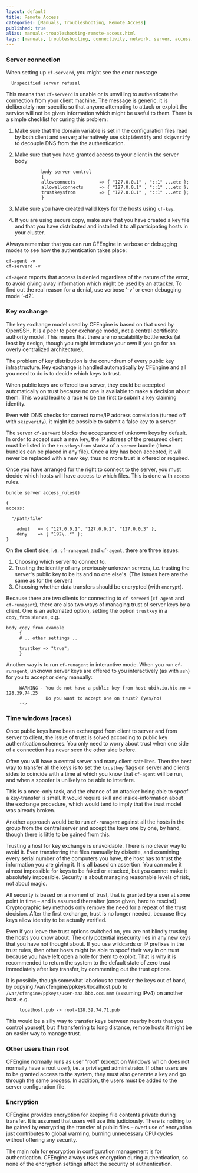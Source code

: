```yaml
---
layout: default
title: Remote Access
categories: [Manuals, Troubleshooting, Remote Access]
published: true
alias: manuals-troubleshooting-remote-access.html
tags: [manuals, troubleshooting, connectivity, network, server, access, remote, keys, encryption, security]
---
```


### Server connection

When setting up `cf-serverd`, you might see the error message

      Unspecified server refusal

This means that `cf-serverd` is unable or is unwilling to
authenticate the connection from your client machine. The message
is generic: it is deliberately non-specific so that anyone
attempting to attack or exploit the service will not be given
information which might be useful to them. There is a simple
checklist for curing this problem:

1.  Make sure that the domain variable is set in the configuration
    files read by both client and server; alternatively use
    `skipidentify` and `skipverify` to decouple DNS from the the
    authentication.
2.  Make sure that you have granted access to your client in the
    server body
                  
                  body server control
                  {
                  allowconnects         => { "127.0.0.1" , "::1" ...etc };
                  allowallconnects      => { "127.0.0.1" , "::1" ...etc };
                  trustkeysfrom         => { "127.0.0.1" , "::1" ...etc };
                  }
                  

3.  Make sure you have created valid keys for the hosts using
    `cf-key`.
4.  If you are using secure copy, make sure that you have created a
    key file and that you have distributed and installed it to all
    participating hosts in your cluster.

Always remember that you can run CFEngine in verbose or debugging
modes to see how the authentication takes place:

    cf-agent -v
    cf-serverd -v

`cf-agent` reports that access is denied regardless of the nature
of the error, to avoid giving away information which might be used
by an attacker. To find out the real reason for a denial, use
verbose ‘-v’ or even debugging mode ‘-d2’.




### Key exchange

The key exchange model used by CFEngine is based on that used by
OpenSSH. It is a peer to peer exchange model, not a central
certificate authority model. This means that there are no
scalability bottlenecks (at least by design, though you might
introduce your own if you go for an overly centralized
architecture).

The problem of key distribution is the conundrum of every public
key infrastructure. Key exchange is handled automatically by
CFEngine and all you need to do is to decide which keys to trust.

When public keys are offered to a server, they could be accepted
automatically on trust because no one is available to make a
decision about them. This would lead to a race to be the first to
submit a key claiming identity.

Even with DNS checks for correct name/IP address correlation
(turned off with `skipverify`), it might be possible to submit a
false key to a server.

The server `cf-serverd` blocks the acceptance of unknown keys by
default. In order to accept such a new key, the IP address of the
presumed client must be listed in the `trustkeysfrom` stanza of a
`server` bundle (these bundles can be placed in any file). Once a
key has been accepted, it will never be replaced with a new key,
thus no more trust is offered or required.

Once you have arranged for the right to connect to the server, you
must decide which hosts will have access to which files. This is
done with `access` rules.

    bundle server access_rules()
    
    {
    access:
    
      "/path/file"
    
        admit   => { "127.0.0.1", "127.0.0.2", "127.0.0.3" },
        deny    => { "192\..*" };
    }

On the client side, i.e. `cf-runagent` and `cf-agent`, there are
three issues:

1.  Choosing which server to connect to.
2.  Trusting the identity of any previously unknown servers, i.e.
    trusting the server's public key to be its and no one else's. (The
    issues here are the same as for the server.)
3.  Choosing whether data transfers should be encrypted (with
    `encrypt`).

Because there are two clients for connecting to `cf-serverd`
(`cf-agent` and `cf-runagent`), there are also two ways of managing
trust of server keys by a client. One is an automated option,
setting the option `trustkey` in a `copy_from` stanza, e.g.

    body copy_from example
         {
         # .. other settings ..
    
         trustkey => "true";
         }

Another way is to run `cf-runagent` in interactive mode. When you
run `cf-runagent`, unknown server keys are offered to you
interactively (as with `ssh`) for you to accept or deny manually:

         
         WARNING - You do not have a public key from host ubik.iu.hio.no = 128.39.74.25
                   Do you want to accept one on trust? (yes/no)
         -->
         




### Time windows (races)

Once public keys have been exchanged from client to server and from
server to client, the issue of trust is solved according to public
key authentication schemes. You only need to worry about trust when
one side of a connection has never seen the other side before.

Often you will have a central server and many client satellites.
Then the best way to transfer all the keys is to set the `trustkey`
flags on server and clients sides to coincide with a time at which
you know that `cf-agent` will be run, and when a spoofer is
unlikely to be able to interfere.

This is a once-only task, and the chance of an attacker being able
to spoof a key-transfer is small. It would require skill and
inside-information about the exchange procedure, which would tend
to imply that the trust model was already broken.

Another approach would be to run `cf-runagent` against all the
hosts in the group from the central server and accept the keys one
by one, by hand, though there is little to be gained from this.

Trusting a host for key exchange is unavoidable. There is no clever
way to avoid it. Even transferring the files manually by diskette,
and examining every serial number of the computers you have, the
host has to trust the information you are giving it. It is all
based on assertion. You can make it almost impossible for keys to
be faked or attacked, but you cannot make it absolutely impossible.
Security is about managing reasonable levels of risk, not about
magic.

All security is based on a moment of trust, that is granted by a
user at some point in time – and is assumed thereafter (once given,
hard to rescind). Cryptographic key methods only remove the need
for a repeat of the trust decision. After the first exchange, trust
is no longer needed, because they keys allow identity to be
actually verified.

Even if you leave the trust options switched on, you are not
blindly trusting the hosts you know about. The only potential
insecurity lies in any new keys that you have not thought about. If
you use wildcards or IP prefixes in the trust rules, then other
hosts might be able to spoof their way in on trust because you have
left open a hole for them to exploit. That is why it is recommended
to return the system to the default state of zero trust immediately
after key transfer, by commenting out the trust options.

It is possible, though somewhat laborious to transfer the keys out
of band, by copying /var/cfengine/ppkeys/localhost.pub to
`/var/cfengine/ppkeys/user-aaa.bbb.ccc.mmm` (assuming IPv4) on
another host. e.g.

         
         localhost.pub -> root-128.39.74.71.pub
         

This would be a silly way to transfer keys between nearby hosts
that you control yourself, but if transferring to long distance,
remote hosts it might be an easier way to manage trust.




### Other users than root

CFEngine normally runs as user "root" (except on Windows which does
not normally have a root user), i.e. a privileged administrator. If
other users are to be granted access to the system, they must also
generate a key and go through the same process. In addition, the
users must be added to the server configuration file.




### Encryption

CFEngine provides encryption for keeping file contents private
during transfer. It is assumed that users will use this
judiciously. There is nothing to be gained by encrypting the
transfer of public files – overt use of encryption just contributes
to global warming, burning unnecessary CPU cycles without offering
any security.

The main role for encryption in configuration management is for
authentication. CFEngine always uses encryption during
authentication, so none of the encryption settings affect the
security of authentication.

